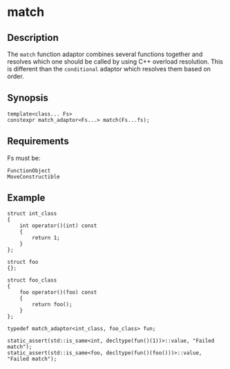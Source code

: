 match
=====

Description
-----------

The `match` function adaptor combines several functions together and
resolves which one should be called by using C++ overload resolution. This
is different than the `conditional` adaptor which resolves them based on
order.

Synopsis
--------

    template<class... Fs>
    constexpr match_adaptor<Fs...> match(Fs...fs);

Requirements
------------

Fs must be:

    FunctionObject
    MoveConstructible

Example
-------

    struct int_class
    {
        int operator()(int) const
        {
            return 1;
        }
    };

    struct foo
    {};

    struct foo_class
    {
        foo operator()(foo) const
        {
            return foo();
        }
    };

    typedef match_adaptor<int_class, foo_class> fun;

    static_assert(std::is_same<int, decltype(fun()(1))>::value, "Failed match");
    static_assert(std::is_same<foo, decltype(fun()(foo()))>::value, "Failed match");

